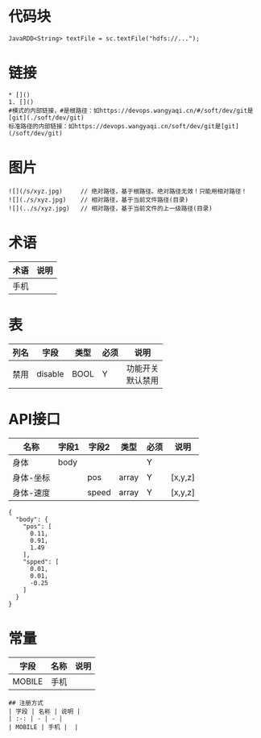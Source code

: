 # 代码块
```
JavaRDD<String> textFile = sc.textFile("hdfs://...");
```

# 链接
```
* []()
1. []()
#模式的内部链接，#是根路径：如https://devops.wangyaqi.cn/#/soft/dev/git是[git](./soft/dev/git)
标准路径的内部链接：如https://devops.wangyaqi.cn/soft/dev/git是[git](/soft/dev/git)
```

# 图片
```
![](/s/xyz.jpg)     // 绝对路径，基于根路径。绝对路径无效！只能用相对路径！
![](./s/xyz.jpg)    // 相对路径，基于当前文件路径(目录)
![](../s/xyz.jpg)   // 相对路径，基于当前文件的上一级路径(目录)
```

# 术语
| 术语 | 说明 |
| - | - |
| 手机 |  |

# 表
| 列名 | 字段 | 类型 | 必须 | 说明 |
| :-: | - | - | - | - |
| 禁用 | disable | BOOL | Y | 功能开关<br>默认禁用 |

# API接口
| 名称 | 字段1 | 字段2 | 类型 | 必须 | 说明 |
| - | - | - | - | - | - |
| 身体 | body |  |  | Y |  |
| 身体-坐标 |  | pos | array | Y | [x,y,z] |
| 身体-速度 |  | speed | array | Y | [x,y,z] |

```
{
  "body": {
    "pos": [
      0.11,
      0.91,
      1.49
    ],
    "spped": [
      0.01,
      0.01,
      -0.25
    ]
  }
}
```

# 常量
| 字段 | 名称 | 说明 |
| :-: | - | - |
| MOBILE | 手机 |  |

```
## 注册方式
| 字段 | 名称 | 说明 |
| :-: | - | - |
| MOBILE | 手机 |  |
```
